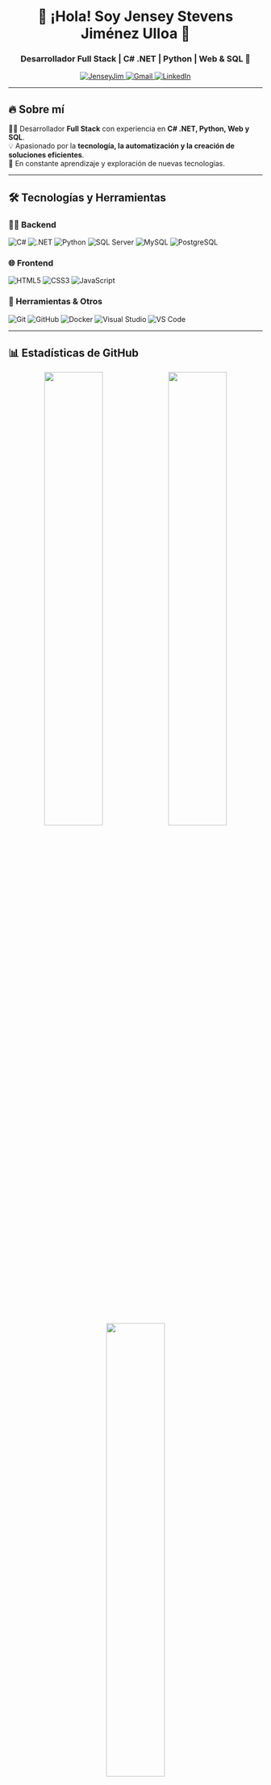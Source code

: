 <h1 align="center">👋 ¡Hola! Soy Jensey Stevens Jiménez Ulloa 🚀</h1>
<h3 align="center">Desarrollador Full Stack | C# .NET | Python | Web & SQL 🚀</h3>

<p align="center">
  <a href="https://github.com/JenseyJim">
    <img src="https://komarev.com/ghpvc/?username=JenseyJim&label=Vistas%20del%20perfil&color=blue&style=flat" alt="JenseyJim" />
  </a>
  <a href="mailto:jenseystevens15@gmail.com">
    <img src="https://img.shields.io/badge/Gmail-D14836?style=flat&logo=gmail&logoColor=white" alt="Gmail" />
  </a>
  <a href="https://www.linkedin.com/in/jensey-stevens-jimenez-ulloa-858669311/">
    <img src="https://img.shields.io/badge/LinkedIn-0A66C2?style=flat&logo=linkedin&logoColor=white" alt="LinkedIn" />
  </a>
</p>

---

## 🔥 Sobre mí
👨‍💻 Desarrollador **Full Stack** con experiencia en **C# .NET, Python, Web y SQL**.  
💡 Apasionado por la **tecnología, la automatización y la creación de soluciones eficientes**.  
🚀 En constante aprendizaje y exploración de nuevas tecnologías.

---

## 🛠️ Tecnologías y Herramientas  
### **👨‍💻 Backend**
![C#](https://img.shields.io/badge/C%23-239120?style=flat&logo=csharp&logoColor=white)
![.NET](https://img.shields.io/badge/.NET-512BD4?style=flat&logo=dotnet&logoColor=white)
![Python](https://img.shields.io/badge/Python-3776AB?style=flat&logo=python&logoColor=white)
![SQL Server](https://img.shields.io/badge/SQL%20Server-CC2927?style=flat&logo=microsoftsqlserver&logoColor=white)
![MySQL](https://img.shields.io/badge/MySQL-4479A1?style=flat&logo=mysql&logoColor=white)
![PostgreSQL](https://img.shields.io/badge/PostgreSQL-336791?style=flat&logo=postgresql&logoColor=white)

### **🌐 Frontend**
![HTML5](https://img.shields.io/badge/HTML5-E34F26?style=flat&logo=html5&logoColor=white)
![CSS3](https://img.shields.io/badge/CSS3-1572B6?style=flat&logo=css3&logoColor=white)
![JavaScript](https://img.shields.io/badge/JavaScript-F7DF1E?style=flat&logo=javascript&logoColor=black)

### **🔧 Herramientas & Otros**
![Git](https://img.shields.io/badge/Git-F05032?style=flat&logo=git&logoColor=white)
![GitHub](https://img.shields.io/badge/GitHub-181717?style=flat&logo=github&logoColor=white)
![Docker](https://img.shields.io/badge/Docker-2496ED?style=flat&logo=docker&logoColor=white)
![Visual Studio](https://img.shields.io/badge/Visual%20Studio-5C2D91?style=flat&logo=visual-studio&logoColor=white)
![VS Code](https://img.shields.io/badge/VS%20Code-007ACC?style=flat&logo=visual-studio-code&logoColor=white)

---

## 📊 Estadísticas de GitHub
<p align="center">
  <img width="48%" src="https://github-readme-stats.vercel.app/api?username=JenseyJim&show_icons=true&theme=dark&count_private=true" />
  <img width="48%" src="https://github-readme-streak-stats.herokuapp.com/?user=JenseyJim&theme=dark" />
</p>

<p align="center">
  <img width="48%" src="https://github-readme-stats.vercel.app/api/top-langs/?username=JenseyJim&layout=compact&theme=dark" />
</p>

---

## 📌 Proyectos Destacados
🔹 **[Sistema de Administración de Estacionamientos](https://github.com/JenseyJim/Proyecto-Final-SAE)** 🚗  
🔹 **[IA de Lenguaje de Señas - Samsung Innvovation Campus - Top #2 RD ](https://github.com/Innominados/LenguajeSenas_Web)** 🚀 


---

## 🌎 ¡Conéctate conmigo!
📌 **Correo:** [jenseystevens15@gmail.com](mailto:jenseystevens15@gmail.com)  
📌 **LinkedIn:** [Jensey Stevens Jiménez Ulloa](https://www.linkedin.com/in/jensey-stevens-jimenez-ulloa-858669311/)  
📌 **GitHub:** [JenseyJim](https://github.com/JenseyJim)  

---

### ⭐ ¡Gracias por visitar mi perfil! 😊  
Si te gusta mi trabajo, ¡considera darle ⭐ a mis repositorios y seguirme! 🚀  
